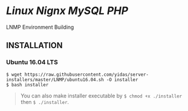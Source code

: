 *Linux Nignx MySQL PHP*
=======================

LNMP Environment Building

INSTALLATION
------------

### Ubuntu 16.04 LTS

```
$ wget https://raw.githubusercontent.com/yidas/server-installers/master/LNMP/ubuntu16.04.sh -O installer
$ bash installer
```

> You can also make installer executable by `$ chmod +x ./installer` then `$ ./installer`.


